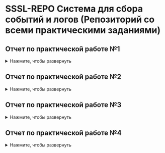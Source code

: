 # SSSL-REPO Система для сбора событий и логов (Репозиторий со всеми практическими заданиями)

## Отчет по практической работе №1

<details>
  <summary>Нажмите, чтобы развернуть</summary>

ссылка на первую практику в github:
 
https://github.com/Archangel15520/toib3

</details>

## Отчет по практической работе №2

<details>
  <summary>Нажмите, чтобы развернуть</summary>

ссылка на вторую практику в github:
 
https://github.com/Archangel15520/sssl2

ссылка на работу в google colab:

https://colab.research.google.com/drive/1ynWp6sP8uivpBwBmv1kqL7Ra6v75zpM4?usp=drive_link

</details>

## Отчет по практической работе №3

<details>
  <summary>Нажмите, чтобы развернуть</summary>

ссылка на третью практику в github:
 
https://github.com/Archangel15520/sssl3/tree/main

</details>

## Отчет по практической работе №4

<details>
  <summary>Нажмите, чтобы развернуть</summary>

ссылка на четвертую практику в github:
 
https://github.com/Archangel15520/sssl4/tree/main

</details>
